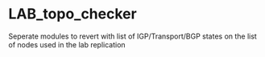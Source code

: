 # LAB_topo_checker
Seperate modules to revert with list of IGP/Transport/BGP states on the list of nodes used in the lab replication
